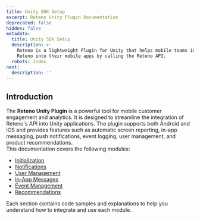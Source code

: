 ```yaml
---
title: Unity SDK Setup
excerpt: Reteno Unity Plugin Documentation
deprecated: false
hidden: false
metadata:
  title: Unity SDK Setup
  description: >-
    Reteno is a lightweight Plugin for Unity that helps mobile teams integrate
    Reteno into their mobile apps by calling the Reteno API.
  robots: index
next:
  description: ''
---
```

## Introduction

The **Reteno Unity Plugin** is a powerful tool for mobile customer engagement and analytics. It is designed to streamline the integration of Reteno's API into Unity applications. The plugin supports both Android and iOS and provides features such as automatic screen reporting, in-app messaging, push notifications, event logging, user management, and product recommendations.  
This documentation covers the following modules:

- [Initialization](https://docs.yespo.io/reference/unity-initialization) 
- [Notifications](https://docs.yespo.io/reference/unity-notifications-module)
- [User Management](https://docs.yespo.io/reference/unity-user-management)
- [In-App Messages](https://docs.yespo.io/reference/unity-in-app-messages)
- [Event Management](https://docs.yespo.io/reference/unity-event-management)
- [Recommendations](https://docs.yespo.io/reference/unity-recommendations-module)

Each section contains code samples and explanations to help you understand how to integrate and use each module.